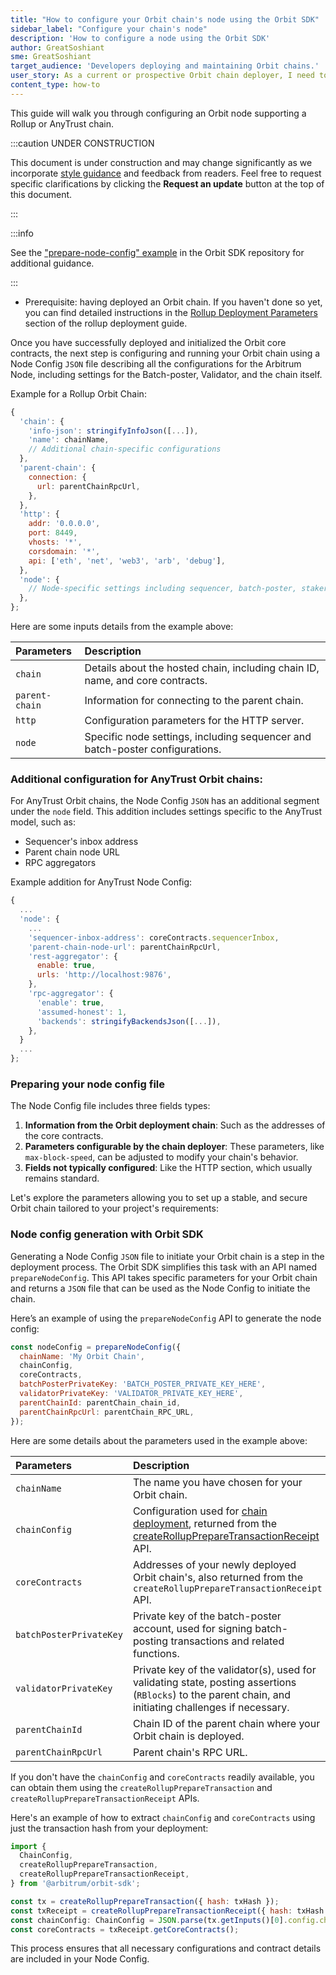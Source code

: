 ```yaml
---
title: "How to configure your Orbit chain's node using the Orbit SDK"
sidebar_label: "Configure your chain's node"
description: 'How to configure a node using the Orbit SDK'
author: GreatSoshiant
sme: GreatSoshiant
target_audience: 'Developers deploying and maintaining Orbit chains.'
user_story: As a current or prospective Orbit chain deployer, I need to understand how to configure a node using the Orbit SDK.
content_type: how-to
---
```


This guide will walk you through configuring an Orbit node supporting a <a data-quicklook-from="arbitrum-rollup-chain">Rollup</a> or <a data-quicklook-from="arbitrum-anytrust-chain">AnyTrust</a> chain.

:::caution UNDER CONSTRUCTION

This document is under construction and may change significantly as we incorporate [style guidance](/for-devs/contribute#document-type-conventions) and feedback from readers. Feel free to request specific clarifications by clicking the **Request an update** button at the top of this document.

:::

:::info

See the ["prepare-node-config" example](https://github.com/OffchainLabs/arbitrum-orbit-sdk/tree/main/examples/prepare-node-config) in the Orbit SDK repository for additional guidance.

:::

- Prerequisite: having deployed an Orbit chain. If you haven't done so yet, you can find detailed instructions in the [Rollup Deployment Parameters](/launch-orbit-chain/03-deploy-an-orbit-chain/02-deploying-rollup-chain.md) section of the rollup deployment guide.

Once you have successfully deployed and initialized the Orbit core contracts, the next step is configuring and running your Orbit chain using a Node Config `JSON` file describing all the configurations for the Arbitrum Node, including settings for the Batch-poster, Validator, and the chain itself.

Example for a Rollup Orbit Chain:

```js
{
  'chain': {
    'info-json': stringifyInfoJson([...]),
    'name': chainName,
    // Additional chain-specific configurations
  },
  'parent-chain': {
    connection: {
      url: parentChainRpcUrl,
    },
  },
  'http': {
    addr: '0.0.0.0',
    port: 8449,
    vhosts: '*',
    corsdomain: '*',
    api: ['eth', 'net', 'web3', 'arb', 'debug'],
  },
  'node': {
    // Node-specific settings including sequencer, batch-poster, staker configurations
  },
};
```

Here are some inputs details from the example above:

| Parameters     | Description                                                                   |
| :------------- | :---------------------------------------------------------------------------- |
| `chain`        | Details about the hosted chain, including chain ID, name, and core contracts. |
| `parent-chain` | Information for connecting to the parent chain.                               |
| `http`         | Configuration parameters for the HTTP server.                                 |
| `node`         | Specific node settings, including sequencer and batch-poster configurations.  |

### Additional configuration for AnyTrust Orbit chains:

For AnyTrust Orbit chains, the Node Config `JSON` has an additional segment under the `node` field. This addition includes settings specific to the AnyTrust model, such as:

- Sequencer's inbox address
- Parent chain node URL
- RPC aggregators

Example addition for AnyTrust Node Config:

```js
{
  ...
  'node': {
    ...
    'sequencer-inbox-address': coreContracts.sequencerInbox,
    'parent-chain-node-url': parentChainRpcUrl,
    'rest-aggregator': {
      enable: true,
      urls: 'http://localhost:9876',
    },
    'rpc-aggregator': {
      'enable': true,
      'assumed-honest': 1,
      'backends': stringifyBackendsJson([...]),
    },
  }
  ...
};
```

### Preparing your node config file

The Node Config file includes three fields types:

1. **Information from the Orbit deployment chain**: Such as the addresses of the core contracts.
2. **Parameters configurable by the chain deployer**: These parameters, like `max-block-speed`, can be adjusted to modify your chain's behavior.
3. **Fields not typically configured**: Like the HTTP section, which usually remains standard.

Let's explore the parameters allowing you to set up a stable, and secure Orbit chain tailored to your project's requirements:

### Node config generation with Orbit SDK

Generating a Node Config `JSON` file to initiate your Orbit chain is a step in the deployment process. The Orbit SDK simplifies this task with an API named `prepareNodeConfig`. This API takes specific parameters for your Orbit chain and returns a `JSON` file that can be used as the Node Config to initiate the chain.

Here’s an example of using the `prepareNodeConfig` API to generate the node config:

```js
const nodeConfig = prepareNodeConfig({
  chainName: 'My Orbit Chain',
  chainConfig,
  coreContracts,
  batchPosterPrivateKey: 'BATCH_POSTER_PRIVATE_KEY_HERE',
  validatorPrivateKey: 'VALIDATOR_PRIVATE_KEY_HERE',
  parentChainId: parentChain_chain_id,
  parentChainRpcUrl: parentChain_RPC_URL,
});
```

Here are some details about the parameters used in the example above:

| Parameters                | Description                                                                                                                                                                                                                                                                                                             |
| :------------------------ | :---------------------------------------------------------------------------------------------------------------------------------------------------------------------------------------------------------------------------------------------------------------------------------------------------------------------- |
| `chainName`               | The name you have chosen for your Orbit chain.                                                                                                                                                                                                                                                                          |
| `chainConfig`             | Configuration used for [chain deployment](/launch-orbit-chain/03-deploy-an-orbit-chain/02-deploying-rollup-chain.md), returned from the [createRollupPrepareTransactionReceipt](/launch-orbit-chain/03-deploy-an-orbit-chain/02-deploying-rollup-chain.md) API. |
| `coreContracts`           | Addresses of your newly deployed Orbit chain's, also returned from the `createRollupPrepareTransactionReceipt` API.                                                                                                                                                                                                     |
| `batchPosterPrivateKey  ` | Private key of the batch-poster account, used for signing batch-posting transactions and related functions.                                                                                                                                                                                                             |
| `validatorPrivateKey`     | Private key of the validator(s), used for validating state, posting assertions (`RBlocks`) to the parent chain, and initiating challenges if necessary.                                                                                                                                                                 |
| `parentChainId`           | Chain ID of the parent chain where your Orbit chain is deployed.                                                                                                                                                                                                                                                        |
| `parentChainRpcUrl`       | Parent chain's RPC URL.                                                                                                                                                                                                                                                                                                 |

If you don't have the `chainConfig` and `coreContracts` readily available, you can obtain them using the `createRollupPrepareTransaction` and `createRollupPrepareTransactionReceipt` APIs.

Here's an example of how to extract `chainConfig` and `coreContracts` using just the transaction hash from your deployment:

```js
import {
  ChainConfig,
  createRollupPrepareTransaction,
  createRollupPrepareTransactionReceipt,
} from '@arbitrum/orbit-sdk';

const tx = createRollupPrepareTransaction({ hash: txHash });
const txReceipt = createRollupPrepareTransactionReceipt({ hash: txHash });
const chainConfig: ChainConfig = JSON.parse(tx.getInputs()[0].config.chainConfig);
const coreContracts = txReceipt.getCoreContracts();
```

This process ensures that all necessary configurations and contract details are included in your Node Config.
